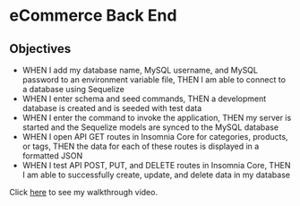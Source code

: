 # eCommerce Back End

## Objectives
- WHEN I add my database name, MySQL username, and MySQL password to an environment variable file, THEN I am able to connect to a database using Sequelize
- WHEN I enter schema and seed commands, THEN a development database is created and is seeded with test data
- WHEN I enter the command to invoke the application, THEN my server is started and the Sequelize models are synced to the MySQL database
- WHEN I open API GET routes in Insomnia Core for categories, products, or tags, THEN the data for each of these routes is displayed in a formatted JSON
- WHEN I test API POST, PUT, and DELETE routes in Insomnia Core, THEN I am able to successfully create, update, and delete data in my database

Click [here](https://youtu.be/NU3lfeeX350) to see my walkthrough video.

